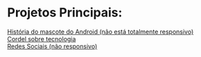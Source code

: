 # Projetos Principais:

<a href="https://erikpanicio.github.io/Curso-HTML5-CSS3-JavaScript/HTML%20E%20CSS/Desafios/d010/index.html">História do mascote do Android (não está totalmente responsivo)</a>
<br>
<a href="https://erikpanicio.github.io/Curso-HTML5-CSS3-JavaScript/HTML%20E%20CSS/Desafios/d012/index.html">Cordel sobre tecnologia</a>
<br>
<a href="https://erikpanicio.github.io/Curso-HTML5-CSS3/Desafios/d015/index.html">Redes Sociais (não responsivo)</a>
